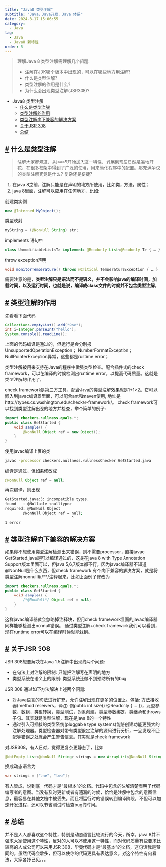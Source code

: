 ```yaml
---
title: "Java8 类型注解"
subtitle: "Java，Java开发，Java 体系"
date: 2024-3-17 15:06:55
category:
  - Java
tag:
  - Java
  - Java8 新特性 
order: 5
---
```


> 理解Java 8 类型注解需理解几个问题: 
>
> - 注解在JDK哪个版本中出现的，可以在哪些地方用注解?
> - 什么是类型注解?
> - 类型注解的作用是什么?
> - 为什么会出现类型注解(JSR308)?

- Java8 类型注解
  - [什么是类型注解](#什么是类型注解)
  - [类型注解的作用](#类型注解的作用)
  - [类型注解向下兼容的解决方案](#类型注解向下兼容的解决方案)
  - [关于JSR 308](#关于jsr-308)
  - [总结](#总结)

## [#](#什么是类型注解) 什么是类型注解

> 注解大家都知道，从java5开始加入这一特性，发展到现在已然是遍地开花，在很多框架中得到了广泛的使用，用来简化程序中的配置。那充满争议的类型注解究竟是什么? 复杂还是便捷?

1. 在java 8之前，注解只能是在声明的地方所使用，比如类，方法，属性；
2. java 8里面，注解可以应用在任何地方，比如:

创建类实例

```java
new @Interned MyObject();
```

类型映射

```java
myString = (@NonNull String) str;
```

implements 语句中

```java
class UnmodifiableList<T> implements @Readonly List<@Readonly T> { … }
```

throw exception声明

```java
void monitorTemperature() throws @Critical TemperatureException { … }
```

需要注意的是，**类型注解只是语法而不是语义，并不会影响java的编译时间，加载时间，以及运行时间，也就是说，编译成class文件的时候并不包含类型注解**。

## [#](#类型注解的作用) 类型注解的作用

先看看下面代码

```java
Collections.emptyList().add("One");
int i=Integer.parseInt("hello");
System.console().readLine();
```

上面的代码编译是通过的，但运行是会分别报UnsupportedOperationException； NumberFormatException；NullPointerException异常，这些都是runtime error；

类型注解被用来支持在Java的程序中做强类型检查。配合插件式的check framework，可以在编译的时候检测出runtime error，以提高代码质量。这就是类型注解的作用了。

check framework是第三方工具，配合Java的类型注解效果就是1+1>2。它可以嵌入到javac编译器里面，可以配合ant和maven使用, 地址是http://types.cs.washington.edu/checker-framework/。 check framework可以找到类型注解出现的地方并检查，举个简单的例子:

```java
import checkers.nullness.quals.*;
public class GetStarted {
    void sample() {
        @NonNull Object ref = new Object();
    }
}
```

使用javac编译上面的类

```bash
javac -processor checkers.nullness.NullnessChecker GetStarted.java
```

编译是通过，但如果修改成

```java
@NonNull Object ref = null;
```

再次编译，则出现

```bash
GetStarted.java:5: incompatible types.
found   : @Nullable <nulltype>
required: @NonNull Object
        @NonNull Object ref = null;
                              ^
1 error
```

## [#](#类型注解向下兼容的解决方案) 类型注解向下兼容的解决方案

如果你不想使用类型注解检测出来错误，则不需要processor，直接javac GetStarted.java是可以编译通过的，这是在java 8 with Type Annotation Support版本里面可以，但java 5,6,7版本都不行，因为javac编译器不知道@NonNull是什么东西，但check framework 有个向下兼容的解决方案，就是将类型注解nonnull用/**/注释起来，比如上面例子修改为

```java
import checkers.nullness.quals.*;
public class GetStarted {
    void sample() {
        /*@NonNull*/ Object ref = null;
    }
}
```

这样javac编译器就会忽略掉注释块，但用check framework里面的javac编译器同样能够检测出nonnull错误。 通过类型注解+check framework我们可以看到，现在runtime error可以在编译时候就能找到。

## [#](#关于jsr-308) 关于JSR 308

JSR 308想要解决在Java 1.5注解中出现的两个问题:

- 在句法上对注解的限制: 只能把注解写在声明的地方
- 类型系统在语义上的限制: 类型系统还做不到预防所有的bug

JSR 308 通过如下方法解决上述两个问题:

- 对Java语言的句法进行扩充，允许注解出现在更多的位置上。包括: 方法接收器(method receivers，译注: 例public int size() @Readonly { … })，泛型参数，数组，类型转换，类型测试，对象创建，类型参数绑定，类继承和throws子句。其实就是类型注解，现在是java 8的一个特性
- 通过引入可插拔的类型系统(pluggable type systems)能够创建功能更强大的注解处理器。类型检查器对带有类型限定注解的源码进行分析，一旦发现不匹配等错误之处就会产生警告信息。其实就是check framework

对JSR308，有人反对，觉得更复杂更静态了，比如

```java
@NotEmpty List<@NonNull String> strings = new ArrayList<@NonNull String>()>
```

换成动态语言为

```java
var strings = ["one", "two"];
```

有人赞成，说到底，代码才是“最根本”的文档。代码中包含的注解清楚表明了代码编写者的意图。当没有及时更新或者有遗漏的时候，恰恰是注解中包含的意图信息，最容易在其他文档中被丢失。而且将运行时的错误转到编译阶段，不但可以加速开发进程，还可以节省测试时检查bug的时间。

## [#](#总结) 总结

并不是人人都喜欢这个特性，特别是动态语言比较流行的今天，所幸，java 8并不强求大家使用这个特性，反对的人可以不使用这一特性，而对代码质量有些要求比较高的人或公司可以采用JSR 308，毕竟代码才是“最基本”的文档，这句话我是赞同的。虽然代码会增多，但可以使你的代码更具有表达意义。对这个特性有何看法，大家各抒己见。。。
